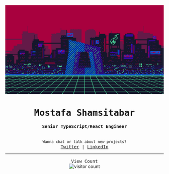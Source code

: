 <div align="center">
  <img src="https://raw.githubusercontent.com/mimshins/mimshins/main/wp9637497.webp" />

  <h1><samp>Mostafa Shamsitabar</samp></h1>

  <samp><strong>Senior TypeScript/React Engineer</strong></samp>

  <samp>
    <br />
    <small>Wanna chat or talk about new projects?</small>
    <br />
    <a href="https://twitter.com/mimshins" title="Twitter">Twitter</a> | <a href="https://www.linkedin.com/in/mostafa-shamsitabar-b4696999" title="LinkedIn">LinkedIn</a>
  </samp>
</div>

<hr />

<!-- <div align="center">
  <img height="195" src="https://github-readme-stats.vercel.app/api/top-langs/?username=mimshins&show_icons=true&title_color=fff&icon_color=79ff97&text_color=9f9f9f&bg_color=151515&layout=compact&langs_count=8" />

  <img src="https://github-readme-stats.vercel.app/api?username=mimshins&show_icons=true&title_color=fff&icon_color=79ff97&text_color=9f9f9f&bg_color=151515" />
</div> -->

<!-- <hr /> -->

<div align="center">
  <samp>View Count</samp>
  <br />
  <img src="https://profile-counter.glitch.me/{mimshins}/count.svg" alt="visitor count" />
</div>
